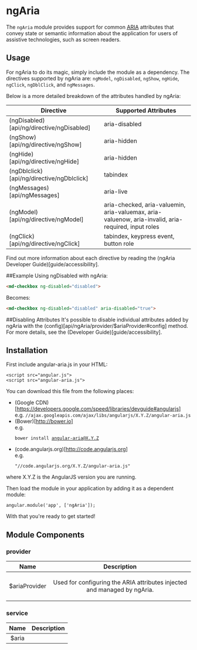 
# ngAria

The `ngAria` module provides support for common
[<abbr title="Accessible Rich Internet Applications">ARIA</abbr>](http://www.w3.org/TR/wai-aria/)
attributes that convey state or semantic information about the application for users
of assistive technologies, such as screen readers.

<div doc-module-components="ngAria"></div>

## Usage

For ngAria to do its magic, simply include the module as a dependency. The directives supported
by ngAria are:
`ngModel`, `ngDisabled`, `ngShow`, `ngHide`, `ngClick`, `ngDblClick`, and `ngMessages`.

Below is a more detailed breakdown of the attributes handled by ngAria:

| Directive                                   | Supported Attributes                                                                   |
|---------------------------------------------|----------------------------------------------------------------------------------------|
| (ngDisabled)[api/ng/directive/ngDisabled]  | aria-disabled                                                                          |
| (ngShow)[api/ng/directive/ngShow]          | aria-hidden                                                                            |
| (ngHide)[api/ng/directive/ngHide]          | aria-hidden                                                                            |
| (ngDblclick)[api/ng/directive/ngDblclick]  | tabindex                                                                               |
| (ngMessages)[api/ngMessages]        | aria-live                                                                              |
| (ngModel)[api/ng/directive/ngModel]        | aria-checked, aria-valuemin, aria-valuemax, aria-valuenow, aria-invalid, aria-required, input roles |
| (ngClick)[api/ng/directive/ngClick]        | tabindex, keypress event, button role                                                               |

Find out more information about each directive by reading the
(ngAria Developer Guide)[guide/accessibility].

##Example
Using ngDisabled with ngAria:
```html
<md-checkbox ng-disabled="disabled">
```
Becomes:
```html
<md-checkbox ng-disabled="disabled" aria-disabled="true">
```

##Disabling Attributes
It's possible to disable individual attributes added by ngAria with the
(config)[api/ngAria/provider/$ariaProvider#config] method. For more details, see the
(Developer Guide)[guide/accessibility].


## Installation

First include angular-aria.js in your HTML:

```
<script src="angular.js">
<script src="angular-aria.js">
```

You can download this file from the following places:

* (Google CDN)[https://developers.google.com/speed/libraries/devguide#angularjs]<br>e.g. <code>//ajax.googleapis.com/ajax/libs/angularjs/X.Y.Z/angular-aria.js</code>
* (Bower)[http://bower.io]<br>e.g. <pre><code>bower install angular-aria@X.Y.Z</code></pre>
* (code.angularjs.org)[http://code.angularjs.org]<br>e.g. <pre><code>&quot;//code.angularjs.org/X.Y.Z/angular-aria.js&quot;</code></pre>

where X.Y.Z is the AngularJS version you are running.

Then load the module in your application by adding it as a dependent module:

```
angular.module('app', ['ngAria']);
```

With that you&apos;re ready to get started!




## Module Components

### provider

| Name | Description |
| :--: | :--: |
| $ariaProvider | <p>Used for configuring the ARIA attributes injected and managed by ngAria.</p>  |


### service

| Name | Description |
| :--: | :--: |
| $aria |  |







